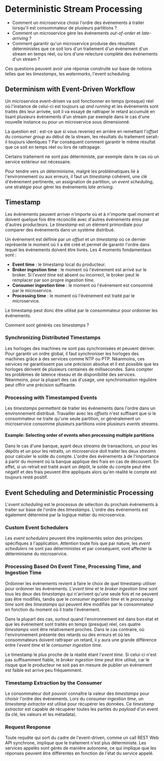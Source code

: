 # Deterministic Stream Processing

- Comment un microservice choisi l'ordre des événements à traiter lorsqu'il est consommateur de plusieurs partitions ?
- Comment un microservice gère les événements _out-of-order_ et _late-arriving_ ?
- Comment garantir qu'un microservice produise des résultats déterministes que ce soit lors d'un traitement d'un événement d'un stream en temps réel, ou lors d'une relecture complète des événements d'un stream ?

Ces questions peuvent avoir une réponse construite sur base de notions telles que les _timestamps_, les _watermarks_, l'event scheduling.

## Determinism with Event-Driven Workflow

Un microservice event-driven va soit fonctionner en temps (presque) réel où l'instance de celui-ci est toujours _up and running_ et les évènements sont traités dès leur arrivée, soit il va essayé de rattraper le retard accumulé en lisant plusieurs événements d'un stream par exemple dans le cas d'une nouvelle instance ou pour un microservice sous dimensionné. 

La question est : est-ce que si vous reveniez en arrière en remettant l'_offset_ du _consumer group_ au début de la stream, les résultats du traitement serait-il toujours identiques ? Par conséquent comment garantir le même résultat que ce soit en temps réel ou lors de rattrapage. 

Certains traitement ne sont pas déterministe, par exemple dans le cas où un service extérieur est nécessaire.

Pour tendre vers un déterminisme, malgré les problématiques lié à l'environnement ou aux erreurs, il faut un _timestamp_ cohérent, une clé d'évènement pertinente, un assignation de partition, un _event scheduling_, une stratégie pour gérer les événements _late arriving_.

## Timestamp

Les événements peuvent arriver n'importe où et à n'importe quel moment et doivent quelque fois être réconcilié avec d'autres événements émis par d'autres producteurs. Le _timestamp_ est un élément primordiale pour comparer des événements dans un système distribué.

Un événement est définie par un _offset_ et un _timestamp_ où ce dernier représente le moment où il a été créé et permet de garantir l'ordre dans lequel les événements doivent être livrés. Les 4 moments fondamentaux sont :

- **Event time** : le timestamp local du producteur.
- **Broker ingestion time** : le moment où l'événement est arrivé sur le broker. Si l'_event time_ est absent ou incorrect, le broker peut le remplacer par son propre _ingestion time_.
- **Consumer ingestion time** : le moment où l'événement est consommé par le microservice.
- **Processing time** : le moment où l'événement est traité par le microservice.

Le timestamp peut donc être utilisé par le consommateur pour ordonner les événements.

Comment sont générés ces _timestamps_ ?

### Synchronizing Distributed Timestamps

Les horloges des machines ne sont pas synchronisées et peuvent dériver. Pour garantir un ordre global, il faut synchroniser les horloges des machines grâce à des services comme NTP ou PTP. Néanmoins, ces services ne garantissent pas une précision absolue et il est possible que les horloges dérivent de plusieurs centaines de millisecondes. Sans compter les problèmes de latence réseau et de disponibilité des services. Néanmoins, pour la plupart des cas d'usage, une synchronisation régulière peut offrir une précision suffisante.

### Processing with Timestamped Events

Les _timestamps_ permettent de traiter les événements dans l'ordre dans un environnement distribué. Travailler avec les _offsets_ n'est suffisant que si le consommateur ne traite qu'une seule partition, or généralement un microservice consomme plusieurs partitions voire plusieurs _events streams_.

#### Example: Selecting order of events when processing multiple partitions

Dans le cas d'une banque, ayant deux _streams_ de transactions, un pour les dépôts et un pour les retraits, un microservice doit traiter les deux _streams_ pour calculer le solde du compte. L'ordre des événements à de l'importance à partir du moment où la banque applique des frais en cas de découvert. En effet, si un retrait est traité avant un dépôt, le solde du compte peut être négatif et des frais peuvent être appliqués alors qu'en réalité le compte est toujours resté positif.

## Event Scheduling and Deterministic Processing

L'_event scheduling_ est le processus de sélection du prochain événements à traiter sur base de l'ordre des _timestamps_. L'ordre des événements est également déterminé par la logique métier du microservice.

### Custom Event Schedulers

Les _event schedulers_ peuvent être implémentés selon des principes spécifiques à l'application. Attention toute fois que par nature, les _event schedulers_ ne sont pas déterministes et par conséquent, vont affecter la déterminisme du microservice.

### Processing Based On Event Time, Processing Time, and Ingestion Time

Ordonner les événements revient à faire le choix de quel timestamp utiliser pour ordonner les événements. L'_event time_ et le _broker ingestion time_ sont tous les deux des _timestamps_ qui n'arrivent qu'une seule fois et ne peuvent pas être modifiés, tandis que le _consumer ingestion time_ et le _processing time_ sont des _timestamps_ qui peuvent être modifiés par le consommateur en fonction du moment où il traite l'événement.

Dans la plupart des cas, surtout quand l'environnement est dans bon état et que les événement sont traités en temps (presque) réel, ces quatre _timestamps_ vont être relativement proches. Dans le cas contraire, où l'environnement présente des retards ou des erreurs et où les consommateurs doivent rattraper un retard, il y aura une grande différence entre l'_event time_ et le _consumer ingestion time_.

Le timestamp le plus proche de la réalité étant l'_event time_. Si celui-ci n'est pas suffisamment fiable, le _broker ingestion time_ peut être utilisé, car le risque que le producteur ne soit pas en mesure de publier un événement est faible est arrive peu fréquemment.

### Timestamp Extraction by the Consumer

Le consommateur doit pouvoir connaître la valeur des _timestamps_ pour choisir l'ordre des événements. Lors du _consumer ingestion time_, un _timestamp extractor_ est utilisé pour récupérer les données. Ce _timestamp extractor_ est capable de récupérer toutes les parties du _payload_ d'un event (la clé, les valeurs et les métadata).

### Request Response

Toute requête qui sort du cadre de l'event-driven, comme un call REST Web API synchrone, implique que le traitement n'est plus déterministe. Les services appelés sont gérés de manière autonome, ce qui implique que les réponses peuvent être différentes en fonction de l'état du service appelé.
